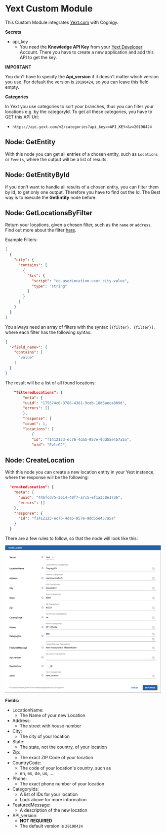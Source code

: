 # Yext Custom Module

This Custom Module integrates [Yext.com](https://www.yext.de/) with Cognigy.

**Secrets**

- api_key
  - You need the **Knowledge API Key** from your [Yext Developer](https://developer.yext.com/) Account. There you have to create a new application and add this API to get the key.

**IMPORTANT**

You don't have to specify the **Api_version** if it doesn't matter which version you use. For default the version is `20190424`, so you can leave this field empty.


**Categories**

In Yext you use categories to sort your branches, thus you can filter your locations e.g. by the categoryId. To get all these categories, you have to GET this API Url: 

- `https://api.yext.com/v2/categories?api_key=<API_KEY>&v=20190424`

## Node: GetEntity

With this node you can get all entries of a chosen entity, such as `Locations` or `Events`, where the output will be a list of results.



## Node: GetEntityById

If you don't want to handle all results of a chosen entity, you can filter them by Id, to get only one output. Therefore you have to find out the Id. The Best way is to execute the **GetEntity** node before.



## Node: GetLocationsByFilter

Return your locations, given a chosen filter, such as the `name` or `address`. Find out more about the filter [here](https://developer.yext.com/docs/api-reference/#operation/searchLocations). 

Example Filters: 

```json
[
  {
    "city": {
      "contains": [
        {
          "$cs": {
            "script": "cc.userLocation.user_city.value",
            "type": "string"
          }
        }
      ]
    }
  }
]
```
You always need an array of filters with the syntax `[{filter}, {filter}]`, where each filter has the following syntax: 

```json
{
  "<field_name>": {
    "contains": [
      "value"
    ]
  }
}
```

The result will be a list of all found locations: 

```json
    "filteredLocations": {
        "meta": {
        "uuid": "175574c6-3786-4381-9ceb-18d6aeca809d",
        "errors": []
        },
        "response": {
        "count": 1,
        "locations": [
            {
            "id": "f1412123-ec76-4da5-957e-9dd55e457a5a",
            "uid": "EvlrGJ",
```



## Node: CreateLocation

With this node you can create a new location entity in your Yext instance, where the response will be the following:

```json
  "createdLocation": {
    "meta": {
      "uuid": "446fcd75-3614-40f7-a7c5-ef1a3c0e1736",
      "errors": []
    },
    "response": {
      "id": "f1412123-ec76-4da5-957e-9dd55e457a5a"
    }
  }
```

There are a few rules to follow, so that the node will look like this:

![Create Location Node](./docs/createLocation.png)

**Fields:**

- LocationName: 
  - The Name of your new Location
- Address: 
  - The street with house number
- City: 
  - The city of your location
- State: 
  - The state, not the country, of your location
- Zip: 
  - The exact ZIP Code of your location
- CountryCode: 
  - The code of your location's country, such as
  - en, es, de, us, ...
- Phone: 
  - The exact phone number of your location
- CategoryIds: 
  - A list of IDs for your location
  - Look above for more information
- FeaturedMessage: 
  - A description of the new location
- API_version: 
  - **NOT REQUIRED**
  - The default version is `20190424`